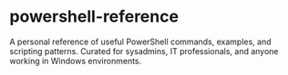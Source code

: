 # powershell-reference
A personal reference of useful PowerShell commands, examples, and scripting patterns. Curated for sysadmins, IT professionals, and anyone working in Windows environments.
